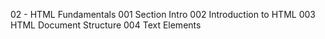 02 - HTML Fundamentals
001 Section Intro
002 Introduction to HTML
003 HTML Document Structure
004 Text Elements